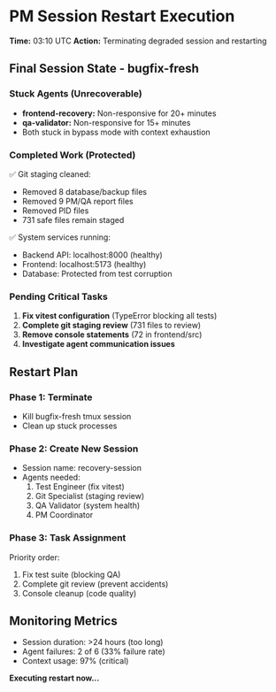 # PM Session Restart Execution

**Time:** 03:10 UTC
**Action:** Terminating degraded session and restarting

## Final Session State - bugfix-fresh

### Stuck Agents (Unrecoverable)

- **frontend-recovery:** Non-responsive for 20+ minutes
- **qa-validator:** Non-responsive for 15+ minutes
- Both stuck in bypass mode with context exhaustion

### Completed Work (Protected)

✅ Git staging cleaned:

- Removed 8 database/backup files
- Removed 9 PM/QA report files
- Removed PID files
- 731 safe files remain staged

✅ System services running:

- Backend API: localhost:8000 (healthy)
- Frontend: localhost:5173 (healthy)
- Database: Protected from test corruption

### Pending Critical Tasks

1. **Fix vitest configuration** (TypeError blocking all tests)
2. **Complete git staging review** (731 files to review)
3. **Remove console statements** (72 in frontend/src)
4. **Investigate agent communication issues**

## Restart Plan

### Phase 1: Terminate

- Kill bugfix-fresh tmux session
- Clean up stuck processes

### Phase 2: Create New Session

- Session name: recovery-session
- Agents needed:
  1. Test Engineer (fix vitest)
  2. Git Specialist (staging review)
  3. QA Validator (system health)
  4. PM Coordinator

### Phase 3: Task Assignment

Priority order:

1. Fix test suite (blocking QA)
2. Complete git review (prevent accidents)
3. Console cleanup (code quality)

## Monitoring Metrics

- Session duration: >24 hours (too long)
- Agent failures: 2 of 6 (33% failure rate)
- Context usage: 97% (critical)

**Executing restart now...**
